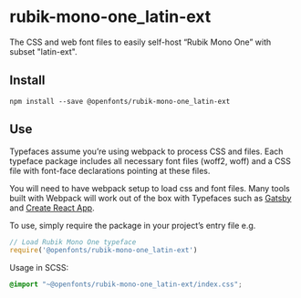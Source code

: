 
# rubik-mono-one_latin-ext

The CSS and web font files to easily self-host “Rubik Mono One” with subset "latin-ext".

## Install

`npm install --save @openfonts/rubik-mono-one_latin-ext`

## Use

Typefaces assume you’re using webpack to process CSS and files. Each typeface
package includes all necessary font files (woff2, woff) and a CSS file with
font-face declarations pointing at these files.

You will need to have webpack setup to load css and font files. Many tools built
with Webpack will work out of the box with Typefaces such as [Gatsby](https://github.com/gatsbyjs/gatsby)
and [Create React App](https://github.com/facebookincubator/create-react-app).

To use, simply require the package in your project’s entry file e.g.

```javascript
// Load Rubik Mono One typeface
require('@openfonts/rubik-mono-one_latin-ext')
```

Usage in SCSS:
```scss
@import "~@openfonts/rubik-mono-one_latin-ext/index.css";
```
